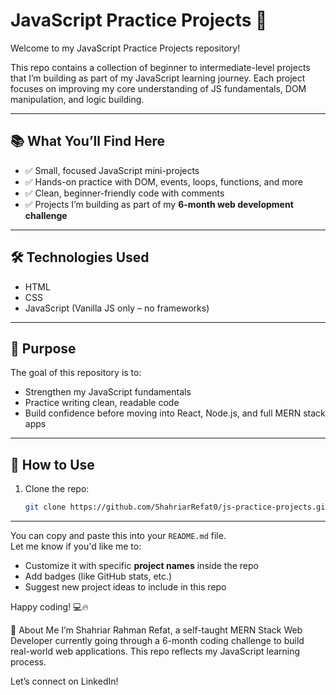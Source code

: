# JavaScript Practice Projects 🚀

Welcome to my JavaScript Practice Projects repository!

This repo contains a collection of beginner to intermediate-level projects that I’m building as part of my JavaScript learning journey. Each project focuses on improving my core understanding of JS fundamentals, DOM manipulation, and logic building.

---

## 📚 What You’ll Find Here

- ✅ Small, focused JavaScript mini-projects  
- ✅ Hands-on practice with DOM, events, loops, functions, and more  
- ✅ Clean, beginner-friendly code with comments  
- ✅ Projects I’m building as part of my **6-month web development challenge**

---

## 🛠 Technologies Used

- HTML  
- CSS  
- JavaScript (Vanilla JS only – no frameworks)  

---

## 🎯 Purpose

The goal of this repository is to:
- Strengthen my JavaScript fundamentals  
- Practice writing clean, readable code  
- Build confidence before moving into React, Node.js, and full MERN stack apps

---

## 📌 How to Use

1. Clone the repo:
   ```bash
   git clone https://github.com/ShahriarRefat0/js-practice-projects.git

   
---

You can copy and paste this into your `README.md` file.  
Let me know if you'd like me to:
- Customize it with specific **project names** inside the repo
- Add badges (like GitHub stats, etc.)
- Suggest new project ideas to include in this repo

Happy coding! 💻🔥

🌱 About Me
I’m Shahriar Rahman Refat, a self-taught MERN Stack Web Developer currently going through a 6-month coding challenge to build real-world web applications. This repo reflects my JavaScript learning process.

Let’s connect on LinkedIn!
